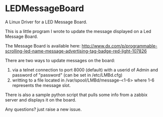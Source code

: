 # LEDMessageBoard
A Linux Driver for a LED Message Board. 

This is a little program I wrote to update the message displayed on a Led Message Board.

The Message Board is available here: http://www.dx.com/p/programmable-scrolling-led-name-message-advertising-tag-badge-red-light-107826

There are two ways to update messages on the board:

1) via a telnet connection to port 8000 (default) with a userid of Admin and password of "password" (can be set in /etc/LMBd.cfg)
2) writting to a file located in /var/spool/LMBd/message-<1-6> where 1-6 represents the message slot.

There is also a sample python script that pulls some info from a zabbix server and displays it on the board.

Any questions? just raise a new issue. 

